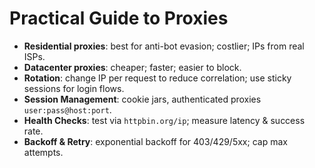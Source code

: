 # Practical Guide to Proxies

- **Residential proxies**: best for anti-bot evasion; costlier; IPs from real ISPs.
- **Datacenter proxies**: cheaper; faster; easier to block.
- **Rotation**: change IP per request to reduce correlation; use sticky sessions for login flows.
- **Session Management**: cookie jars, authenticated proxies `user:pass@host:port`.
- **Health Checks**: test via `httpbin.org/ip`; measure latency & success rate.
- **Backoff & Retry**: exponential backoff for 403/429/5xx; cap max attempts.
